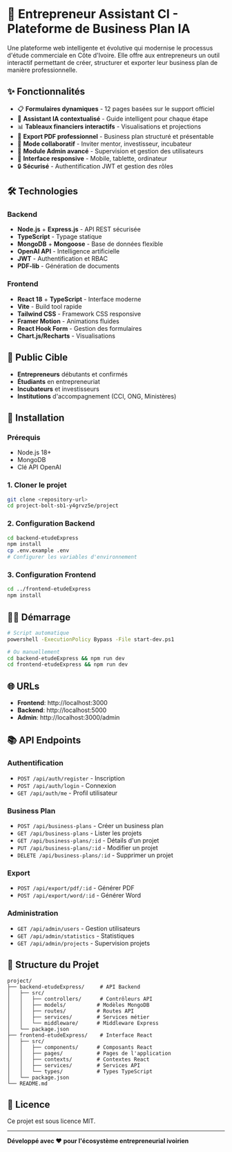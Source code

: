 # 🚀 Entrepreneur Assistant CI - Plateforme de Business Plan IA

Une plateforme web intelligente et évolutive qui modernise le processus d'étude commerciale en Côte d'Ivoire. Elle offre aux entrepreneurs un outil interactif permettant de créer, structurer et exporter leur business plan de manière professionnelle.

## ✨ Fonctionnalités

- 📋 **Formulaires dynamiques** - 12 pages basées sur le support officiel
- 🤖 **Assistant IA contextualisé** - Guide intelligent pour chaque étape
- 📊 **Tableaux financiers interactifs** - Visualisations et projections
- 📄 **Export PDF professionnel** - Business plan structuré et présentable
- 👥 **Mode collaboratif** - Inviter mentor, investisseur, incubateur
- 🏢 **Module Admin avancé** - Supervision et gestion des utilisateurs
- 📱 **Interface responsive** - Mobile, tablette, ordinateur
- 🔒 **Sécurisé** - Authentification JWT et gestion des rôles

## 🛠️ Technologies

### Backend

- **Node.js** + **Express.js** - API REST sécurisée
- **TypeScript** - Typage statique
- **MongoDB** + **Mongoose** - Base de données flexible
- **OpenAI API** - Intelligence artificielle
- **JWT** - Authentification et RBAC
- **PDF-lib** - Génération de documents

### Frontend

- **React 18** + **TypeScript** - Interface moderne
- **Vite** - Build tool rapide
- **Tailwind CSS** - Framework CSS responsive
- **Framer Motion** - Animations fluides
- **React Hook Form** - Gestion des formulaires
- **Chart.js/Recharts** - Visualisations

## 🎯 Public Cible

- **Entrepreneurs** débutants et confirmés
- **Étudiants** en entrepreneuriat
- **Incubateurs** et investisseurs
- **Institutions** d'accompagnement (CCI, ONG, Ministères)

## 🚀 Installation

### Prérequis

- Node.js 18+
- MongoDB
- Clé API OpenAI

### 1. Cloner le projet

```bash
git clone <repository-url>
cd project-bolt-sb1-y4grvz5e/project
```

### 2. Configuration Backend

```bash
cd backend-etudeExpress
npm install
cp .env.example .env
# Configurer les variables d'environnement
```

### 3. Configuration Frontend

```bash
cd ../frontend-etudeExpress
npm install
```

## 🏃‍♂️ Démarrage

```bash
# Script automatique
powershell -ExecutionPolicy Bypass -File start-dev.ps1

# Ou manuellement
cd backend-etudeExpress && npm run dev
cd frontend-etudeExpress && npm run dev
```

## 🌐 URLs

- **Frontend**: http://localhost:3000
- **Backend**: http://localhost:5000
- **Admin**: http://localhost:3000/admin

## 📚 API Endpoints

### Authentification

- `POST /api/auth/register` - Inscription
- `POST /api/auth/login` - Connexion
- `GET /api/auth/me` - Profil utilisateur

### Business Plan

- `POST /api/business-plans` - Créer un business plan
- `GET /api/business-plans` - Lister les projets
- `GET /api/business-plans/:id` - Détails d'un projet
- `PUT /api/business-plans/:id` - Modifier un projet
- `DELETE /api/business-plans/:id` - Supprimer un projet

### Export

- `POST /api/export/pdf/:id` - Générer PDF
- `POST /api/export/word/:id` - Générer Word

### Administration

- `GET /api/admin/users` - Gestion utilisateurs
- `GET /api/admin/statistics` - Statistiques
- `GET /api/admin/projects` - Supervision projets

## 🎯 Structure du Projet

```
project/
├── backend-etudeExpress/     # API Backend
│   ├── src/
│   │   ├── controllers/      # Contrôleurs API
│   │   ├── models/          # Modèles MongoDB
│   │   ├── routes/          # Routes API
│   │   ├── services/        # Services métier
│   │   └── middleware/      # Middleware Express
│   └── package.json
├── frontend-etudeExpress/    # Interface React
│   ├── src/
│   │   ├── components/      # Composants React
│   │   ├── pages/           # Pages de l'application
│   │   ├── contexts/        # Contextes React
│   │   ├── services/        # Services API
│   │   └── types/           # Types TypeScript
│   └── package.json
└── README.md
```

## 📄 Licence

Ce projet est sous licence MIT.

---

**Développé avec ❤️ pour l'écosystème entrepreneurial ivoirien**
